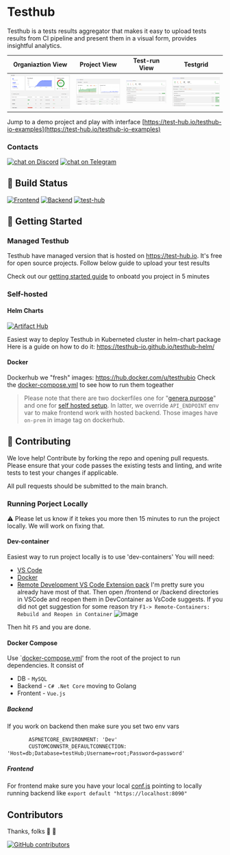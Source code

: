 # Testhub

Testhub is a tests results aggregator that makes it easy to upload tests results from CI pipeline and present them in a visual form, provides insightful analytics.

|Organiaztion View | Project View | Test-run View | Testgrid |
|-|-|-|-|
|![Organiaztion](docs/images/screenshot1.png) | ![Project](docs/images/screenshot2.png) |![Test-run](docs/images/screenshot3.png)| ![Testgrid](docs/images/screenshot4.png)

Jump to a demo project and play with interface [https://test-hub.io/testhub-io-examples](https://test-hub.io/testhub-io-examples) 

### Contacts

<p align="left">
    <a href="https://discord.gg/WYx5Ud8eK6">
        <img src="https://img.shields.io/discord/827273609445507072?logo=discord"
            alt="chat on Discord"></a>              
    <a href="https://t.me/teshub_io">
        <img src="https://img.shields.io/badge/telegram-join-green"
            alt="chat on Telegram"></a>
</p>

## 👷 Build Status

[![Frontend](https://github.com/testhub-io/testhub/actions/workflows/frontend.yml/badge.svg)](https://github.com/testhub-io/testhub/actions/workflows/frontend.yml)
[![Backend](https://github.com/testhub-io/testhub/actions/workflows/backend.yml/badge.svg)](https://github.com/testhub-io/testhub/actions/workflows/backend.yml)
[![test-hub](https://api.test-hub.io/api/test-hub/projects/testhub-api/badge.svg?branch=master)](https://test-hub.io/test-hub/projects/testhub-api/runs)&nbsp;


## 🚀 Getting Started

### Managed Testhub 
Testhub have managed version that is hosted on https://test-hub.io. It's free for open source projects. Follow below guide to upload your test results

Check out our [getting started guide](https://testhub-io.github.io/testhub/docs/) to onboatd you project in 5 minutes 

### Self-hosted

#### Helm Charts 
[![Artifact Hub](https://img.shields.io/endpoint?url=https://artifacthub.io/badge/repository/teshub)](https://artifacthub.io/packages/search?repo=teshub)

Easiest way to deploy Testhub in Kuberneted cluster in helm-chart package
Here is a guide on how to do it: https://testhub-io.github.io/testhub-helm/

#### Docker 
Dockerhub we "fresh" images: https://hub.docker.com/u/testhubio
Check the [docker-compose.yml](/docker-compose.yaml) to see how to run them togeather 
> Please note that there are two dockerfiles one for "[genera purpose](/frontend/Dockerfile)" and one for [self hosted setup](/frontend/Dockerfile-on-prem.dockerfile). In latter, we override `API_ENDPOINT` env var to make frontend work with hosted backend. Those images have `on-prem` in image tag on dockerhub.

## 👏 Contributing
We love help! Contribute by forking the repo and opening pull requests. Please ensure that your code passes the existing tests and linting, and write tests to test your changes if applicable.

All pull requests should be submitted to the main branch.

### Running Porject Locally
:warning: Please let us know if it tekes you more then 15 minutes to run the project locally. We will work on fixing that. 

#### Dev-container 
Easiest way to run project locally is to use 'dev-containers'
You will need:
-  [VS Code](https://code.visualstudio.com/)
-  [Docker](https://www.docker.com/products/docker-desktop)
-  [Remote Development VS Code Extension pack](https://marketplace.visualstudio.com/items?itemName=ms-vscode-remote.vscode-remote-extensionpack)
I'm pretty sure you already have most of that. 
Then open /frontend or /backend directories in VSCode and reopen them in DevContainer as VsCode suggests. If you did not get suggestion for some reason try `F1-> Remote-Containers: Rebuild and Reopen in Container`
![image](https://user-images.githubusercontent.com/154290/149673225-dbae4680-06b7-4219-ae9e-5f2e6b4ae342.png)

Then hit `F5` and you are done.

#### Docker Compose 

Use `[docker-compose.yml](/docker-compose.yml)' from the root of the project to run dependencies. It consist of 
- DB - `MySQL`
- Backend - `C# .Net Core` moving to Golang
- Frontent - `Vue.js` 

##### Backend
If you work on backend then make sure you set two env vars
```
       ASPNETCORE_ENVIRONMENT: 'Dev'
       CUSTOMCONNSTR_DEFAULTCONNECTION: 'Host=db;Database=testHub;Username=root;Password=password'
```

##### Frontend
For frontend make sure you have your local [conf.js](/frontend/conf.js) pointing to locally running backend like `export default "https://localhost:8090"`

## Contributors 
Thanks, folks 🥇 👏

[![GitHub contributors](https://contrib.rocks/image?repo=testhub-io/testhub)](https://github.com/testhub-io/testhub/graphs/contributors)
